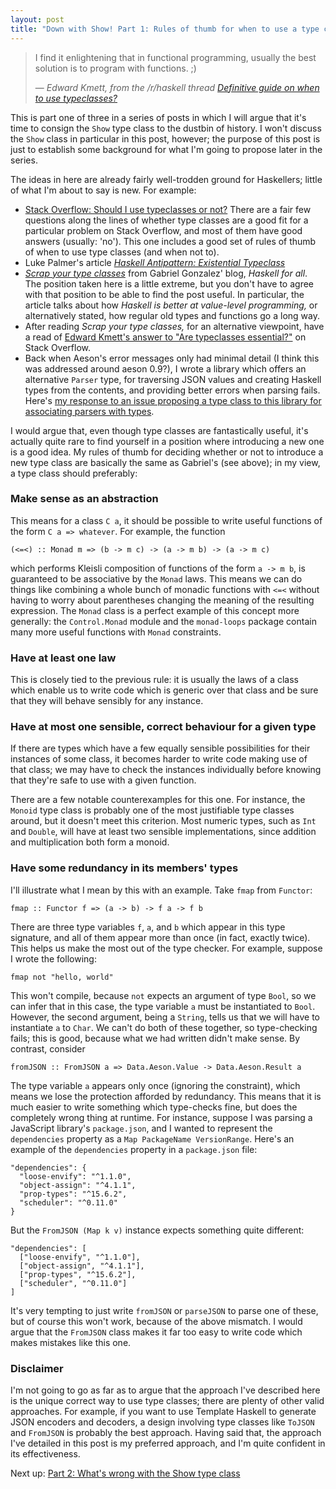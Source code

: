 ```yaml
---
layout: post
title: "Down with Show! Part 1: Rules of thumb for when to use a type class"
---
```


> I find it enlightening that in functional programming, usually the best
> solution is to program with functions. ;)
>
> &mdash; *Edward Kmett, from the /r/haskell thread [Definitive guide on when to use typeclasses?][]*

This is part one of three in a series of posts in which I will argue that it's
time to consign the `Show` type class to the dustbin of history. I won't
discuss the `Show` class in particular in this post, however; the purpose of
this post is just to establish some background for what I'm going to propose
later in the series.

The ideas in here are already fairly well-trodden ground for Haskellers; little
of what I'm about to say is new. For example:

* [Stack Overflow: Should I use typeclasses or not?][] There are a fair few
  questions along the lines of whether type classes are a good fit for a
  particular problem on Stack Overflow, and most of them have good answers
  (usually: 'no'). This one includes a good set of rules of thumb of when to
  use type classes (and when not to).
* Luke Palmer's article *[Haskell Antipattern: Existential Typeclass][]*
* *[Scrap your type classes][]* from Gabriel Gonzalez' blog, *Haskell for all*.
  The position taken here is a little extreme, but you don't have to agree with
  that position to be able to find the post useful. In particular, the article
  talks about how *Haskell is better at value-level programming,* or
  alternatively stated, how regular old types and functions go a long way.
* After reading *Scrap your type classes,* for an alternative viewpoint, have a
  read of [Edward Kmett's answer to "Are typeclasses essential?"][] on Stack
  Overflow.
* Back when Aeson's error messages only had minimal detail (I think this was
  addressed around aeson 0.9?), I wrote a library which offers an alternative
  `Parser` type, for traversing JSON values and creating Haskell types from the
  contents, and providing better errors when parsing fails. Here's [my response
  to an issue proposing a type class to this library for associating parsers
  with types][].

I would argue that, even though type classes are fantastically useful, it's
actually quite rare to find yourself in a position where introducing a new one
is a good idea. My rules of thumb for deciding whether or not to introduce a
new type class are basically the same as Gabriel's (see above); in my view, a
type class should preferably:

### Make sense as an abstraction

This means for a class `C a`, it should be possible to write useful functions
of the form `C a => whatever`. For example, the function
```
(<=<) :: Monad m => (b -> m c) -> (a -> m b) -> (a -> m c)
```
which performs Kleisli composition of functions of the form `a -> m b`, is
guaranteed to be associative by the `Monad` laws. This means we can do things
like combining a whole bunch of monadic functions with `<=<` without having to
worry about parentheses changing the meaning of the resulting expression.  The
`Monad` class is a perfect example of this concept more generally: the
`Control.Monad` module and the `monad-loops` package contain many more useful
functions with `Monad` constraints.

### Have at least one law

This is closely tied to the previous rule: it is usually the laws of a class
which enable us to write code which is generic over that class and be sure that
they will behave sensibly for any instance.

### Have at most one sensible, correct behaviour for a given type

If there are types which have a few equally sensible possibilities for their
instances of some class, it becomes harder to write code making use of that
class; we may have to check the instances individually before knowing that
they're safe to use with a given function.

There are a few notable counterexamples for this one. For instance, the
`Monoid` type class is probably one of the most justifiable type classes
around, but it doesn't meet this criterion. Most numeric types, such as `Int`
and `Double`, will have at least two sensible implementations, since addition
and multiplication both form a monoid.

### Have some redundancy in its members' types

I'll illustrate what I mean by this with an example. Take `fmap` from
`Functor`:
```
fmap :: Functor f => (a -> b) -> f a -> f b
```
There are three type variables `f`, `a`, and `b` which appear in this type
signature, and all of them appear more than once (in fact, exactly twice).
This helps us make the most out of the type checker. For example, suppose I
wrote the following:
```
fmap not "hello, world"
```
This won't compile, because `not` expects an argument of type `Bool`, so we can
infer that in this case, the type variable `a` must be instantiated to `Bool`.
However, the second argument, being a `String`, tells us that we will have to
instantiate `a` to `Char`. We can't do both of these together, so type-checking
fails; this is good, because what we had written didn't make sense.  By
contrast, consider
```
fromJSON :: FromJSON a => Data.Aeson.Value -> Data.Aeson.Result a
```
The type variable `a` appears only once (ignoring the constraint), which means
we lose the protection afforded by redundancy. This means that it is much
easier to write something which type-checks fine, but does the completely wrong
thing at runtime. For instance, suppose I was parsing a JavaScript library's
`package.json`, and I wanted to represent the `dependencies` property as a `Map
PackageName VersionRange`. Here's an example of the `dependencies` property in
a `package.json` file:
```
"dependencies": {
  "loose-envify": "^1.1.0",
  "object-assign": "^4.1.1",
  "prop-types": "^15.6.2",
  "scheduler": "^0.11.0"
}
```
But the `FromJSON (Map k v)` instance expects something quite different:
```
"dependencies": [
  ["loose-envify", "^1.1.0"],
  ["object-assign", "^4.1.1"],
  ["prop-types", "^15.6.2"],
  ["scheduler", "^0.11.0"]
]
```
It's very tempting to just write `fromJSON` or `parseJSON` to parse one of
these, but of course this won't work, because of the above mismatch. I would
argue that the `FromJSON` class makes it far too easy to write code which makes
mistakes like this one.

### Disclaimer

I'm not going to go as far as to argue that the approach I've described here is
the unique correct way to use type classes; there are plenty of other
valid approaches. For example, if you want to use Template Haskell to generate
JSON encoders and decoders, a design involving type classes like `ToJSON` and
`FromJSON` is probably the best approach. Having said that, the approach I've
detailed in this post is my preferred approach, and I'm quite confident in its
effectiveness.

Next up: [Part 2: What's wrong with the Show type class](../down-with-show-part-2/)

[Definitive guide on when to use typeclasses?]: https://www.reddit.com/r/haskell/comments/1j0awq/definitive_guide_on_when_to_use_typeclasses/
[Haskell Antipattern: Existential Typeclass]: https://lukepalmer.wordpress.com/2010/01/24/haskell-antipattern-existential-typeclass/
[Scrap your type classes]: http://www.haskellforall.com/2012/05/scrap-your-type-classes.html
[Stack Overflow: Should I use typeclasses or not?]: https://stackoverflow.com/questions/17100036/should-i-use-typeclasses-or-not
[Edward Kmett's answer to "Are typeclasses essential?"]: https://stackoverflow.com/questions/25855507/are-typeclasses-essential
[my response to an issue proposing a type class to this library for associating parsers with types]: https://github.com/hdgarrood/aeson-better-errors/issues/4#issuecomment-121549136
